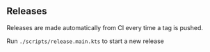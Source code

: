 ## Releases

Releases are made automatically from CI every time a tag is pushed.

Run `./scripts/release.main.kts` to start a new release
